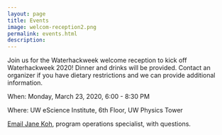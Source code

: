 ```yaml
---
layout: page
title: Events
image: welcom-reception2.png
permalink: events.html
description: 
---
```


Join us for the Waterhackweek welcome reception to kick off Waterhackweek 2020! Dinner and drinks will be provided. Contact an organizer if you have dietary restrictions and we can provide additional information.

When: Monday, March 23, 2020, 6:00 - 8:30 PM

Where: UW eScience Institute, 6th Floor, UW Physics Tower

<a href="mailto:janekoh1@uw.edu">Email Jane Koh</a>, program operations specialist, with questions. 
